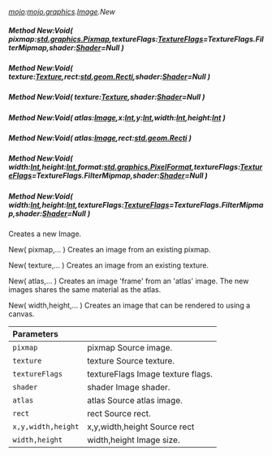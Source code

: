 _[mojo](../../modules/mojo/mojo-module.md):[mojo.graphics](../../modules/mojo/mojo-graphics.md).[Image](../../modules/mojo/mojo-graphics-image.md).New_
##### Method New:Void( pixmap:[std.graphics.Pixmap](../../modules/std/std-graphics-pixmap.md),textureFlags:[TextureFlags](../../modules/mojo/mojo-graphics-textureflags.md)=TextureFlags.FilterMipmap,shader:[Shader](../../modules/mojo/mojo-graphics-shader.md)=Null )
##### Method New:Void( texture:[Texture](../../modules/mojo/mojo-graphics-texture.md),rect:[std.geom.Recti](../../modules/std/std-geom-recti.md),shader:[Shader](../../modules/mojo/mojo-graphics-shader.md)=Null )
##### Method New:Void( texture:[Texture](../../modules/mojo/mojo-graphics-texture.md),shader:[Shader](../../modules/mojo/mojo-graphics-shader.md)=Null )
##### Method New:Void( atlas:[Image](../../modules/mojo/mojo-graphics-image.md),x:[Int](../../modules/wonkey/wonkey-types-int.md),y:[Int](../../modules/wonkey/wonkey-types-int.md),width:[Int](../../modules/wonkey/wonkey-types-int.md),height:[Int](../../modules/wonkey/wonkey-types-int.md) )
##### Method New:Void( atlas:[Image](../../modules/mojo/mojo-graphics-image.md),rect:[std.geom.Recti](../../modules/std/std-geom-recti.md) )
##### Method New:Void( width:[Int](../../modules/wonkey/wonkey-types-int.md),height:[Int](../../modules/wonkey/wonkey-types-int.md),format:[std.graphics.PixelFormat](../../modules/std/std-graphics-pixelformat.md),textureFlags:[TextureFlags](../../modules/mojo/mojo-graphics-textureflags.md)=TextureFlags.FilterMipmap,shader:[Shader](../../modules/mojo/mojo-graphics-shader.md)=Null )
##### Method New:Void( width:[Int](../../modules/wonkey/wonkey-types-int.md),height:[Int](../../modules/wonkey/wonkey-types-int.md),textureFlags:[TextureFlags](../../modules/mojo/mojo-graphics-textureflags.md)=TextureFlags.FilterMipmap,shader:[Shader](../../modules/mojo/mojo-graphics-shader.md)=Null )
Creates a new Image.

New( pixmap,... ) Creates an image from an existing pixmap.

New( texture,... ) Creates an image from an existing texture.

New( atlas,... ) Creates an image 'frame' from an 'atlas' image. The new images shares the same material as the atlas.

New( width,height,... ) Creates an image that can be rendered to using a canvas.

| Parameters |    |
|:-----------|:---|
| `pixmap` | pixmap Source image. |
| `texture` | texture Source texture. |
| `textureFlags` | textureFlags Image texture flags. |
| `shader` | shader Image shader. |
| `atlas` | atlas Source atlas image. |
| `rect` | rect Source rect. |
| `x,y,width,height` | x,y,width,height Source rect |
| `width,height` | width,height Image size. |
